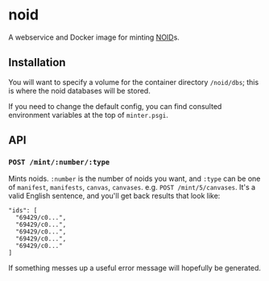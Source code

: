 # noid

A webservice and Docker image for minting [NOID](https://metacpan.org/pod/distribution/Noid/noid)s.

## Installation

You will want to specify a volume for the container directory `/noid/dbs`; this is where the noid databases will be stored.

If you need to change the default config, you can find consulted environment variables at the top of `minter.psgi`.

## API

### `POST /mint/:number/:type`

Mints noids. `:number` is the number of noids you want, and `:type` can be one of `manifest`, `manifests`, `canvas`, `canvases`. e.g. `POST /mint/5/canvases`. It's a valid English sentence, and you'll get back results that look like:

```
"ids": [
  "69429/c0...",
  "69429/c0...",
  "69429/c0...",
  "69429/c0...",
  "69429/c0..."
]
```

If something messes up a useful error message will hopefully be generated.
